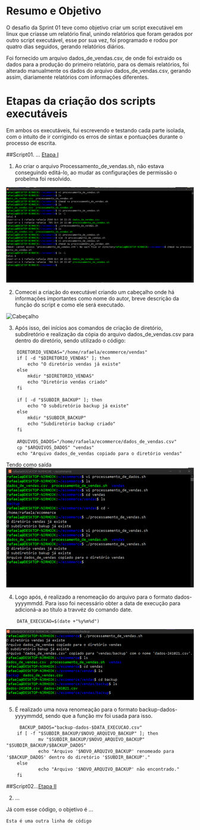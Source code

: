 # Resumo e Objetivo
O desafio da Sprint 01 teve como objetivo criar um script executável em linux que criasse um relatório final, unindo relatórios que foram gerados por outro script executável, esse por sua vez, foi programado e rodou por quatro dias seguidos, gerando relatórios diários.

Foi fornecido um arquivo dados_de_vendas.csv, de onde foi extraido os dados para a produção do primeiro relatório, para os demais relatórios, foi alterado manualmente os dados do arquivo dados_de_vendas.csv, gerando assim, diariamente relatórios com informações diferentes.

# Etapas da criação dos scripts executáveis
Em ambos os executáveis, fui escrevendo e testando cada parte isolada, com o intuito de ir corrigindo os erros de sintax e pontuações durante o processo de escrita.

##Script01. ... [Etapa I](etapa-1)

1. Ao criar o arquivo Processamento_de_vendas.sh, não estava conseguindo editá-lo, ao mudar as configurações de permissão o probelma foi resolvido. 

![Problema de permissão](../Evidencias/Problema_permissao.png)

2. Comecei a criação do executável criando um cabeçalho onde há informações importantes como nome do autor, breve descrição da função do script e como ele será executado.

![Cabeçalho](../Evidencias/Cabeçalho.png)

3. Após isso, dei inícios aos comandos de criação de diretório, subdiretório e realização da cópia do arquivo dados_de_vendas.csv para dentro do diretório, sendo utilizado o código:
```linux
    DIRETORIO_VENDAS="/home/rafaela/ecommerce/vendas"
    if [ -d "$DIRETORIO_VENDAS" ]; then
        echo "O diretório vendas já existe"
    else
        mkdir "$DIRETORIO_VENDAS"
        echo "Diretório vendas criado"
    fi

    if [ -d "$SUBDIR_BACKUP" ]; then
        echo "O subdiretório backup já existe"
    else
        mkdir "$SUBDIR_BACKUP"
        echo "Subdiretório backup criado"
    fi

    ARQUIVOS_DADOS="/home/rafaela/ecommerce/dados_de_vendas.csv"
    cp "$ARQUIVOS_DADOS" "vendas"
    echo "Arquivo dados_de_vendas copiado para o diretório vendas"
```
Tendo como saída
![Criação vendas, backup e cópia de dados_de_vendas](../Evidencias/Criação_dir_subdir_copia.png)

4. Logo após, é realizado a renomeação do arquivo para o formato dados-yyyymmdd. Para isso foi necessário obter a data de execução para adicioná-a ao título a travvéz do comando date.

```linux
    DATA_EXECUCAO=$(date +"%y%m%d")
```
    
![Renome para dados-yyyymmdd](../Evidencias/Renome_dados-yyymmdd.png)

5. É realizado uma nova renomeação para o formato backup-dados-yyyymmdd, sendo que a função mv foi usada para isso.
```linux
     BACKUP_DADOS="backup-dados-$DATA_EXECUCAO.csv"
    if [ -f "$SUBDIR_BACKUP/$NOVO_ARQUIVO_BACKUP" ]; then
            mv "$SUBDIR_BACKUP/$NOVO_ARQUIVO_BACKUP" "$SUBDIR_BACKUP/$BACKUP_DADOS"
            echo "Arquivo '$NOVO_ARQUIVO_BACKUP' renomeado para '$BACKUP_DADOS' dentro do diretório '$SUBDIR_BACKUP'."
    else
            echo "Arquivo '$NOVO_ARQUIVO_BACKUP' não encontrado."
    fi 
```

    
##Script02...[Etapa II](etapa-2)

2. ... 

Já com esse código, o objetivo é ...

```
Esta é uma outra linha de código
```
    



